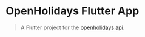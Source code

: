 # OpenHolidays Flutter App

> A Flutter project for the [openholidays api](https://www.openholidaysapi.org/de/).

